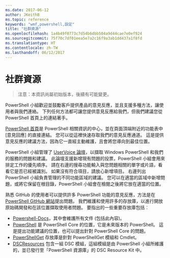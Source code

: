 ```yaml
---
ms.date: 2017-06-12
author: JKeithB
ms.topic: reference
keywords: "wmf,powershell,設定"
title: "社群資源"
ms.openlocfilehash: 1a4b49f0773c7d54b6dbb504a9d44cae7e0ef924
ms.sourcegitcommit: 75f70c7df01eea5e7a2c16f9a3ab1dd437a1f8fd
ms.translationtype: HT
ms.contentlocale: zh-TW
ms.lasthandoff: 06/12/2017
---
```

<a id="community-resources" class="xliff"></a>
# 社群資源 #
> 注意：本資訊尚屬初始版本，後續有可能變更。

PowerShell 小組歡迎並鼓勵客戶提供產品的意見反應，並且支援多種方法，讓使用者與我們連絡。
下列任何方法都可讓您提供意見反應給我們，但我們建議您從 PowerShell 首頁上的連結著手。  

[PowerShell 首頁](https://microsoft.com/powershell)是 PowerShell 相關資訊的中心，並在頁面頂端附近的功能表中 [意見回應] 的直接連結。 您可以從這裡快速存取我們的意見反應通道。
這是提供意見反應的建議方法，因為它一直經主動維護，且會將您導向到最佳位置。  
 
PowerShell 小組管理了 [UserVoice 論壇](https://windowsserver.uservoice.com/forums/301869-powershell/)，以擷取 Windows PowerShell 和我們的服務的問題和建議。 此論壇支援新增現有問題的投票，PowerShell 小組會用來排定工作的優先順序。
請在右邊的搜尋功能輸入與您問題相關的單字或片語，看看它是否已經被識別。
如果沒有符合項目，請放心新增項目。 右邊列出 PowerShell 小組負責管理的不同功能區域的建議。
您可以在適當的區域中新增問題，或將它保留在根目錄，PowerShell 小組會在檢閱之後將它放在適當的位置。

熟悉 GitHub 的使用者可以提供許多 PowerShell 功能的意見反應，方法是在 [PowerShell GitHub 網站](https://github.com/powershell)提出問題。
我們維護和使用許多的存放庫，以進行開放原始碼開發和在該位置擷取使用者問題。 要指出的一些重要存放庫包括︰

* [Powershell-Docs](https://github.com/PowerShell/powershell-docs)，其中會維護所有文件 (包括此內容)。 
* [PowerShell](https://github.com/PowerShell/powershell) 是 PowerShell Core 的位置，它是未來版本的 PowerShell。 這是提出功能建議的位置，也可以提出針對 PowerShell Core 的問題。   
* [PowerShellGet](https://github.com/PowerShell/powershellget) 存放庫是針對 PowerShellGet 模組和 Cmdlet。
* [DSCResources](https://github.com/PowerShell/DscResources) 包含一組 DSC 模組，這組模組是由 PowerShell 小組所維護的，並已發行至「PowerShell 資源庫」的 DSC Resource Kit 中。

